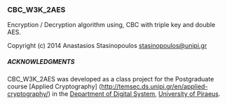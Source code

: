 ### CBC_W3K_2AES 
Encryption / Decryption algorithm using, CBC with triple key and double AES.

Copyright (c) 2014 Anastasios Stasinopoulos <stasinopoulos@unipi.gr>


##### ACKNOWLEDGMENTS
CBC_W3K_2AES was developed as a class project for the Postgraduate course [Applied Cryptography] (http://temsec.ds.unipi.gr/en/applied-cryptography/) in the [Department of Digital System](http://www.ds.unipi.gr/en/), [University of Piraeus](http://www.unipi.gr/unipi/en/).

